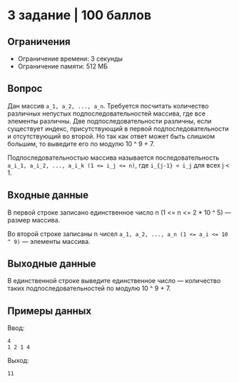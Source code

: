 # 3 задание | 100 баллов

## Ограничения

+ Ограничение времени: 3 секунды
+ Ограничение памяти: 512 МБ

## Вопрос

Дан массив `a_1, a_2, ..., a_n`.
Требуется посчитать количество различных непустых подпоследовательностей массива, где все элементы различны.
Две подпоследовательности различны, если существует индекс, присутствующий в первой подпоследовательности и отсутствующий во второй.
Но так как ответ может быть слишком большим, то выведите его по модулю 10 ^ 9 + 7.

Подпоследовательностью массива называется последовательность `a_i_1, a_i_2, ..., a_i_k (1 <= i_j <= n)`, где `i_{j-1} < i_j` для всех j < 1.

## Входные данные

В первой строке записано единственное число n (1 <= n <= 2 * 10 ^ 5) — размер массива.

Во второй строке записаны n чисел `a_1, a_2, ..., a_n (1 <= a_i <= 10 ^ 9)` — элементы массива.

## Выходные данные

В единственной строке выведите единственное число — количество таких
подпоследовательностей по модулю 10 ^ 9 + 7.

## Примеры данных

Ввод:

```text
4
1 2 1 4
```

Выход:

```text
11
```
